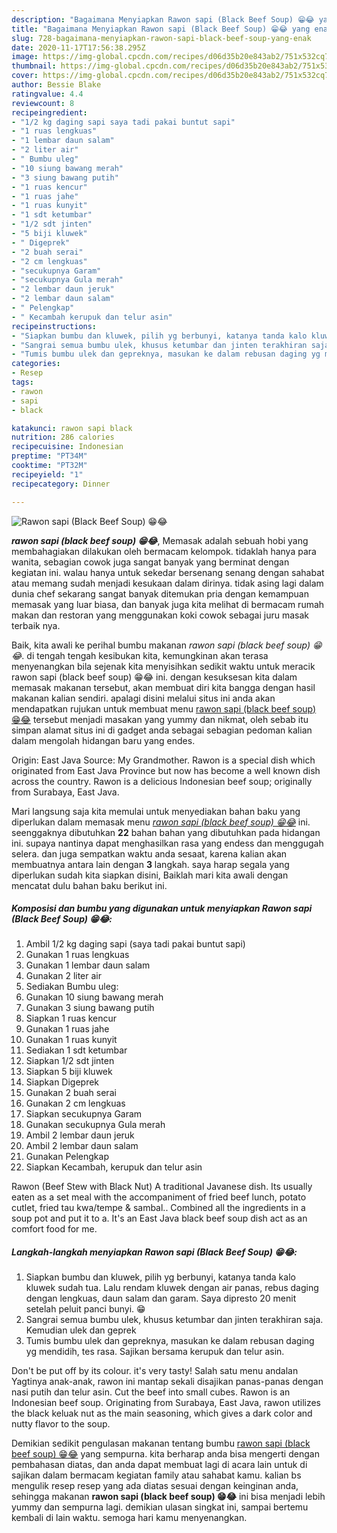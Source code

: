 ```yaml
---
description: "Bagaimana Menyiapkan Rawon sapi (Black Beef Soup) 😁😂 yang enak"
title: "Bagaimana Menyiapkan Rawon sapi (Black Beef Soup) 😁😂 yang enak"
slug: 728-bagaimana-menyiapkan-rawon-sapi-black-beef-soup-yang-enak
date: 2020-11-17T17:56:38.295Z
image: https://img-global.cpcdn.com/recipes/d06d35b20e843ab2/751x532cq70/rawon-sapi-black-beef-soup-😁😂-foto-resep-utama.jpg
thumbnail: https://img-global.cpcdn.com/recipes/d06d35b20e843ab2/751x532cq70/rawon-sapi-black-beef-soup-😁😂-foto-resep-utama.jpg
cover: https://img-global.cpcdn.com/recipes/d06d35b20e843ab2/751x532cq70/rawon-sapi-black-beef-soup-😁😂-foto-resep-utama.jpg
author: Bessie Blake
ratingvalue: 4.4
reviewcount: 8
recipeingredient:
- "1/2 kg daging sapi saya tadi pakai buntut sapi"
- "1 ruas lengkuas"
- "1 lembar daun salam"
- "2 liter air"
- " Bumbu uleg"
- "10 siung bawang merah"
- "3 siung bawang putih"
- "1 ruas kencur"
- "1 ruas jahe"
- "1 ruas kunyit"
- "1 sdt ketumbar"
- "1/2 sdt jinten"
- "5 biji kluwek"
- " Digeprek"
- "2 buah serai"
- "2 cm lengkuas"
- "secukupnya Garam"
- "secukupnya Gula merah"
- "2 lembar daun jeruk"
- "2 lembar daun salam"
- " Pelengkap"
- " Kecambah kerupuk dan telur asin"
recipeinstructions:
- "Siapkan bumbu dan kluwek, pilih yg berbunyi, katanya tanda kalo kluwek sudah tua. Lalu rendam kluwek dengan air panas, rebus daging dengan lengkuas, daun salam dan garam. Saya dipresto 20 menit setelah peluit panci bunyi. 😁"
- "Sangrai semua bumbu ulek, khusus ketumbar dan jinten terakhiran saja. Kemudian ulek dan geprek"
- "Tumis bumbu ulek dan gepreknya, masukan ke dalam rebusan daging yg mendidih, tes rasa. Sajikan bersama kerupuk dan telur asin."
categories:
- Resep
tags:
- rawon
- sapi
- black

katakunci: rawon sapi black 
nutrition: 286 calories
recipecuisine: Indonesian
preptime: "PT34M"
cooktime: "PT32M"
recipeyield: "1"
recipecategory: Dinner

---
```



![Rawon sapi (Black Beef Soup) 😁😂](https://img-global.cpcdn.com/recipes/d06d35b20e843ab2/751x532cq70/rawon-sapi-black-beef-soup-😁😂-foto-resep-utama.jpg)

<b><i>rawon sapi (black beef soup) 😁😂</i></b>, Memasak adalah sebuah hobi yang membahagiakan dilakukan oleh bermacam kelompok. tidaklah hanya para wanita, sebagian cowok juga sangat banyak yang berminat dengan kegiatan ini. walau hanya untuk sekedar bersenang senang dengan sahabat atau memang sudah menjadi kesukaan dalam dirinya. tidak asing lagi dalam dunia chef sekarang sangat banyak ditemukan pria dengan kemampuan memasak yang luar biasa, dan banyak juga kita melihat di bermacam rumah makan dan restoran yang menggunakan koki cowok sebagai juru masak terbaik nya.

Baik, kita awali ke perihal bumbu makanan <i>rawon sapi (black beef soup) 😁😂</i>. di tengah tengah kesibukan kita, kemungkinan akan terasa menyenangkan bila sejenak kita menyisihkan sedikit waktu untuk meracik rawon sapi (black beef soup) 😁😂 ini. dengan kesuksesan kita dalam memasak makanan tersebut, akan membuat diri kita bangga dengan hasil makanan kalian sendiri. apalagi disini melalui situs ini anda akan mendapatkan rujukan untuk membuat menu <u>rawon sapi (black beef soup) 😁😂</u> tersebut menjadi masakan yang yummy dan nikmat, oleh sebab itu simpan alamat situs ini di gadget anda sebagai sebagian pedoman kalian dalam mengolah hidangan baru yang endes.

Origin: East Java Source: My Grandmother. Rawon is a special dish which originated from East Java Province but now has become a well known dish across the country. Rawon is a delicious Indonesian beef soup; originally from Surabaya, East Java.


Mari langsung saja kita memulai untuk menyediakan bahan baku yang diperlukan dalam memasak menu <u><i>rawon sapi (black beef soup) 😁😂</i></u> ini. seenggaknya dibutuhkan <b>22</b> bahan bahan yang dibutuhkan pada hidangan ini. supaya nantinya dapat menghasilkan rasa yang endess dan menggugah selera. dan juga sempatkan waktu anda sesaat, karena kalian akan membuatnya antara lain dengan <b>3</b> langkah. saya harap segala yang diperlukan sudah kita siapkan disini, Baiklah mari kita awali dengan mencatat dulu bahan baku berikut ini.

<!--inarticleads1-->

##### Komposisi dan bumbu yang digunakan untuk menyiapkan Rawon sapi (Black Beef Soup) 😁😂:

1. Ambil 1/2 kg daging sapi (saya tadi pakai buntut sapi)
1. Gunakan 1 ruas lengkuas
1. Gunakan 1 lembar daun salam
1. Gunakan 2 liter air
1. Sediakan  Bumbu uleg:
1. Gunakan 10 siung bawang merah
1. Gunakan 3 siung bawang putih
1. Siapkan 1 ruas kencur
1. Gunakan 1 ruas jahe
1. Gunakan 1 ruas kunyit
1. Sediakan 1 sdt ketumbar
1. Siapkan 1/2 sdt jinten
1. Siapkan 5 biji kluwek
1. Siapkan  Digeprek
1. Gunakan 2 buah serai
1. Gunakan 2 cm lengkuas
1. Siapkan secukupnya Garam
1. Gunakan secukupnya Gula merah
1. Ambil 2 lembar daun jeruk
1. Ambil 2 lembar daun salam
1. Gunakan  Pelengkap
1. Siapkan  Kecambah, kerupuk dan telur asin


Rawon (Beef Stew with Black Nut) A traditional Javanese dish. Its usually eaten as a set meal with the accompaniment of fried beef lunch, potato cutlet, fried tau kwa/tempe &amp; sambal.. Combined all the ingredients in a soup pot and put it to a. It&#39;s an East Java black beef soup dish act as an comfort food for me. 

<!--inarticleads2-->

##### Langkah-langkah menyiapkan Rawon sapi (Black Beef Soup) 😁😂:

1. Siapkan bumbu dan kluwek, pilih yg berbunyi, katanya tanda kalo kluwek sudah tua. Lalu rendam kluwek dengan air panas, rebus daging dengan lengkuas, daun salam dan garam. Saya dipresto 20 menit setelah peluit panci bunyi. 😁
1. Sangrai semua bumbu ulek, khusus ketumbar dan jinten terakhiran saja. Kemudian ulek dan geprek
1. Tumis bumbu ulek dan gepreknya, masukan ke dalam rebusan daging yg mendidih, tes rasa. Sajikan bersama kerupuk dan telur asin.


Don&#39;t be put off by its colour. it&#39;s very tasty! Salah satu menu andalan Yagtinya anak-anak, rawon ini mantap sekali disajikan panas-panas dengan nasi putih dan telur asin. Cut the beef into small cubes. Rawon is an Indonesian beef soup. Originating from Surabaya, East Java, rawon utilizes the black keluak nut as the main seasoning, which gives a dark color and nutty flavor to the soup. 

Demikian sedikit pengulasan makanan tentang bumbu <u>rawon sapi (black beef soup) 😁😂</u> yang sempurna. kita berharap anda bisa mengerti dengan pembahasan diatas, dan anda dapat membuat lagi di acara lain untuk di sajikan dalam bermacam kegiatan family atau sahabat kamu. kalian bs mengulik resep resep yang ada diatas sesuai dengan keinginan anda, sehingga makanan <b>rawon sapi (black beef soup) 😁😂</b> ini bisa menjadi lebih yummy dan sempurna lagi. demikian ulasan singkat ini, sampai bertemu kembali di lain waktu. semoga hari kamu menyenangkan.

